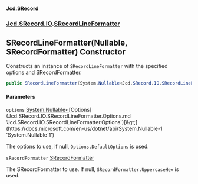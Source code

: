 #### [Jcd.SRecord](index.md 'index')
### [Jcd.SRecord.IO](Jcd.SRecord.IO.md 'Jcd.SRecord.IO').[SRecordLineFormatter](Jcd.SRecord.IO.SRecordLineFormatter.md 'Jcd.SRecord.IO.SRecordLineFormatter')

## SRecordLineFormatter(Nullable<Options>, SRecordFormatter) Constructor

Constructs an instance of `SRecordLineFormatter` with the specified  
options and SRecordFormatter.

```csharp
public SRecordLineFormatter(System.Nullable<Jcd.SRecord.IO.SRecordLineFormatter.Options> options=null, Jcd.SRecord.SRecordFormatter sRecordFormatter=null);
```
#### Parameters

<a name='Jcd.SRecord.IO.SRecordLineFormatter.SRecordLineFormatter(System.Nullable_Jcd.SRecord.IO.SRecordLineFormatter.Options_,Jcd.SRecord.SRecordFormatter).options'></a>

`options` [System.Nullable&lt;](https://docs.microsoft.com/en-us/dotnet/api/System.Nullable-1 'System.Nullable`1')[Options](Jcd.SRecord.IO.SRecordLineFormatter.Options.md 'Jcd.SRecord.IO.SRecordLineFormatter.Options')[&gt;](https://docs.microsoft.com/en-us/dotnet/api/System.Nullable-1 'System.Nullable`1')

The options to use, if null, `Options.DefaultOptions` is used.

<a name='Jcd.SRecord.IO.SRecordLineFormatter.SRecordLineFormatter(System.Nullable_Jcd.SRecord.IO.SRecordLineFormatter.Options_,Jcd.SRecord.SRecordFormatter).sRecordFormatter'></a>

`sRecordFormatter` [SRecordFormatter](Jcd.SRecord.SRecordFormatter.md 'Jcd.SRecord.SRecordFormatter')

The SRecordFormatter to use. If null, `SRecordFormatter.UppercaseHex` is used.